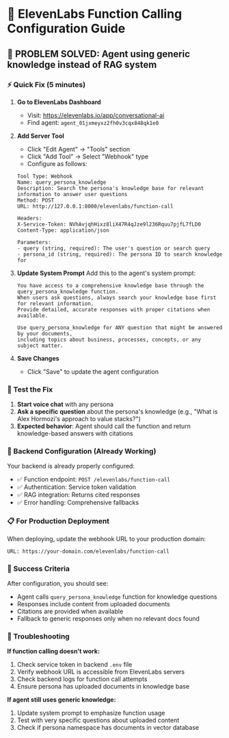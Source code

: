 # 🎯 ElevenLabs Function Calling Configuration Guide

## 🚨 PROBLEM SOLVED: Agent using generic knowledge instead of RAG system

### ⚡ Quick Fix (5 minutes)

1. **Go to ElevenLabs Dashboard**
   - Visit: https://elevenlabs.io/app/conversational-ai
   - Find agent: `agent_01jxmeyxz2fh0v3cqx848qk1e0`

2. **Add Server Tool**
   - Click "Edit Agent" → "Tools" section
   - Click "Add Tool" → Select "Webhook" type
   - Configure as follows:

   ```
   Tool Type: Webhook
   Name: query_persona_knowledge
   Description: Search the persona's knowledge base for relevant information to answer user questions
   Method: POST
   URL: http://127.0.0.1:8000/elevenlabs/function-call
   
   Headers:
   X-Service-Token: NVhAvjqhHixz8liX47R4qJze9l236Rquu7pjfL7fLD0
   Content-Type: application/json
   
   Parameters:
   - query (string, required): The user's question or search query
   - persona_id (string, required): The persona ID to search knowledge for
   ```

3. **Update System Prompt**
   Add this to the agent's system prompt:
   ```
   You have access to a comprehensive knowledge base through the query_persona_knowledge function. 
   When users ask questions, always search your knowledge base first for relevant information. 
   Provide detailed, accurate responses with proper citations when available.
   
   Use query_persona_knowledge for ANY question that might be answered by your documents, 
   including topics about business, processes, concepts, or any subject matter.
   ```

4. **Save Changes**
   - Click "Save" to update the agent configuration

### 🧪 Test the Fix

1. **Start voice chat** with any persona
2. **Ask a specific question** about the persona's knowledge (e.g., "What is Alex Hormozi's approach to value stacks?")
3. **Expected behavior**: Agent should call the function and return knowledge-based answers with citations

### 🔧 Backend Configuration (Already Working)

Your backend is already properly configured:
- ✅ Function endpoint: `POST /elevenlabs/function-call`
- ✅ Authentication: Service token validation
- ✅ RAG integration: Returns cited responses
- ✅ Error handling: Comprehensive fallbacks

### 📋 For Production Deployment

When deploying, update the webhook URL to your production domain:
```
URL: https://your-domain.com/elevenlabs/function-call
```

### 🎯 Success Criteria

After configuration, you should see:
- Agent calls `query_persona_knowledge` function for knowledge questions
- Responses include content from uploaded documents  
- Citations are provided when available
- Fallback to generic responses only when no relevant docs found

### 🐛 Troubleshooting

**If function calling doesn't work:**
1. Check service token in backend `.env` file
2. Verify webhook URL is accessible from ElevenLabs servers
3. Check backend logs for function call attempts
4. Ensure persona has uploaded documents in knowledge base

**If agent still uses generic knowledge:**
1. Update system prompt to emphasize function usage
2. Test with very specific questions about uploaded content
3. Check if persona namespace has documents in vector database 